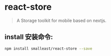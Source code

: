 # react-store
> A Storage toolkit for mobile based on nextjs.



## install 安装命令:
```bash
npm install smalleast/react-store --save
```


